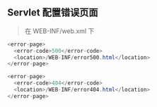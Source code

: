 ## Servlet 配置错误页面



> 在 WEB-INF/web.xml 下

```java
<error-page>
  <error-code>500</error-code>
  <location>/WEB-INF/error500.html</location>
</error-page>

<error-page>
  <error-code>404</error-code>
  <location>/WEB-INF/error404.html</location>
</error-page>
```

